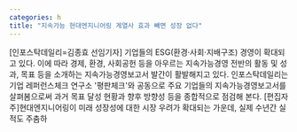 ```yaml
---
categories: h
title: "지속가능 현대엔지니어링 계열사 효과 빼면 성장 없다"
---
```

[인포스탁데일리=김종효 선임기자] 기업들의 ESG(환경·사회·지배구조) 경영이 확대되고 있다. 이에 따라 경제, 환경, 사회공헌 등을 아우르는 지속가능경영 전반의 활동 및 성과, 목표 등을 소개하는 지속가능경영보고서 발간이 활발해지고 있다. 인포스탁데일리는 기업 레퍼런스체크 연구소 &#39;평판체크&#39;와 공동으로 주요 기업들의 지속가능경영보고서를 살펴봄으로써 과거 목표 달성 현황과 향후 방향성 등을 종합적으로 점검해 본다. [편집자 주]현대엔지니어링이 미래 성장성에 대한 시장 우려가 확대되는 가운데, 실제 수년간 실적도 주춤하